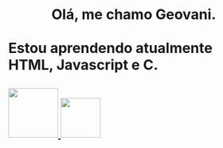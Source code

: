 <!DOCTYPE HTML>

<h1>
 <center>Olá, me chamo Geovani.</center><br>
Estou aprendendo atualmente HTML, Javascript e C.
 </h1>
   <body>
 <h2>
  <a href="https://github.com/geovanioliv">
<img src="https://i.imgur.com/gk9Zyz0.png" width="100" height="100">
    </a>
   
   <a href="https://www.linkedin.com/in/geovani-oliveira-a7b88b248/">
    <img src="https://i0.wp.com/lh3.googleusercontent.com/-lU0hEES7jMM/YYEceNR9HsI/AAAAAAAAvLU/mKH2qhRjD0E1SXdCETthzWehs-Xck-r9ACLcBGAsYHQ/s16000/image.png?ssl=1" width="80" height="80"></a>
   
 </h2>
  </body>
    

